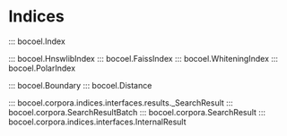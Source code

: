 # Indices

::: bocoel.Index

::: bocoel.HnswlibIndex
::: bocoel.FaissIndex
::: bocoel.WhiteningIndex
::: bocoel.PolarIndex

::: bocoel.Boundary
::: bocoel.Distance

::: bocoel.corpora.indices.interfaces.results._SearchResult
::: bocoel.corpora.SearchResultBatch
::: bocoel.corpora.SearchResult
::: bocoel.corpora.indices.interfaces.InternalResult
